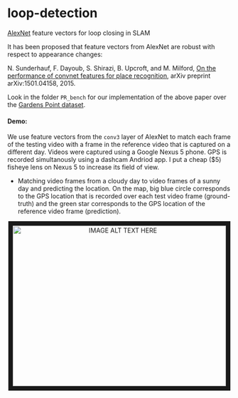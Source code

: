 # loop-detection
[AlexNet](https://github.com/BVLC/caffe/tree/master/models/bvlc_alexnet) feature vectors for loop closing in SLAM

It has been proposed that feature vectors from AlexNet are robust with respect to appearance changes:

N. Sunderhauf, F. Dayoub, S. Shirazi, B. Upcroft, and M. Milford, [On the performance of convnet features for place recognition](https://arxiv.org/abs/1501.04158), arXiv preprint arXiv:1501.04158, 2015.

Look in the folder `PR_bench` for our implementation of the above paper over the [Gardens Point dataset](https://wiki.qut.edu.au/display/cyphy/Day+and+Night+with+Lateral+Pose+Change+Datasets).

#### Demo:

We use feature vectors from the `conv3` layer of AlexNet to match each frame of the testing video with a frame in the reference video that is captured on a different day. Videos were captured using a Google Nexus 5 phone. GPS is recorded simultanously using a dashcam Andriod app. I put a cheap ($5) fisheye lens on Nexus 5 to increase its field of view.

 - Matching video frames from a cloudy day to video frames of a sunny day and predicting the location. On the map, big blue circle corresponds to the GPS location that is recorded over each test video frame (ground-truth) and the green star corresponds to the GPS location of the reference video frame (prediction).

<p align="center">
  <a href="https://www.youtube.com/watch?v=ESLLPeJJJ2I&feature=youtu.be" target="_blank"><img src="https://img.youtube.com/vi/ESLLPeJJJ2I/0.jpg" alt="IMAGE ALT TEXT HERE" width="480" height="360" border="10" /></a>
</p>
